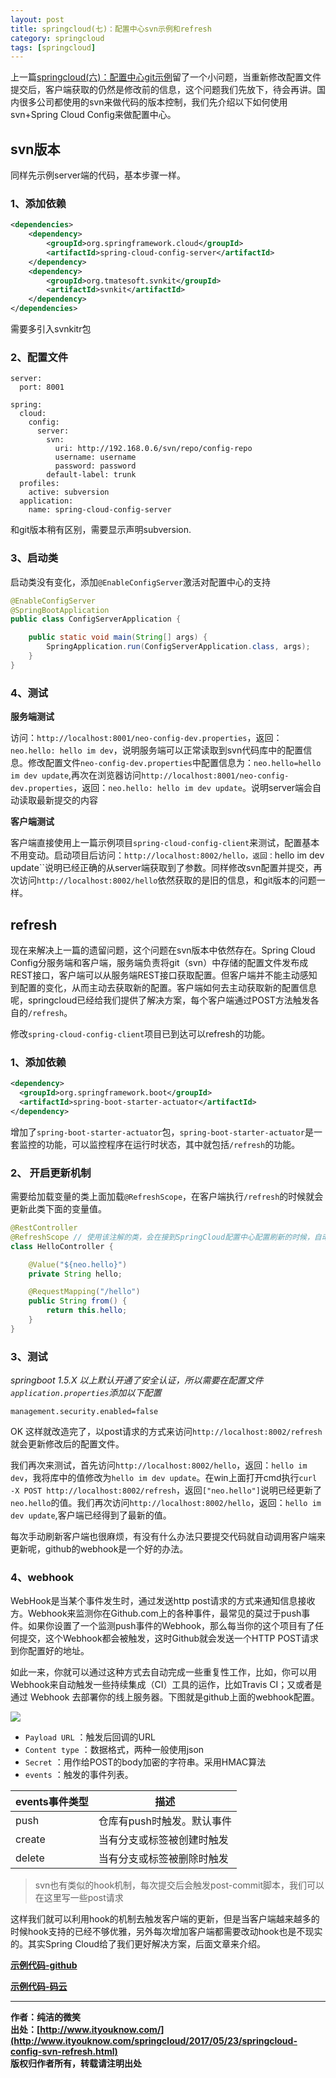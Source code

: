 ```yaml
---
layout: post
title: springcloud(七)：配置中心svn示例和refresh
category: springcloud
tags: [springcloud]
---
```



上一篇[springcloud(六)：配置中心git示例](http://www.ityouknow.com/springcloud/2017/05/22/springcloud-config-git.html)留了一个小问题，当重新修改配置文件提交后，客户端获取的仍然是修改前的信息，这个问题我们先放下，待会再讲。国内很多公司都使用的svn来做代码的版本控制，我们先介绍以下如何使用svn+Spring Cloud Config来做配置中心。


## svn版本

同样先示例server端的代码，基本步骤一样。

### 1、添加依赖

``` xml
<dependencies>
	<dependency>
		<groupId>org.springframework.cloud</groupId>
		<artifactId>spring-cloud-config-server</artifactId>
	</dependency>
	<dependency>
		<groupId>org.tmatesoft.svnkit</groupId>
		<artifactId>svnkit</artifactId>
	</dependency>
</dependencies>
```

需要多引入svnkitr包

### 2、配置文件

``` properties
server:
  port: 8001

spring:
  cloud:
    config:
      server:
        svn:
          uri: http://192.168.0.6/svn/repo/config-repo
          username: username
          password: password
        default-label: trunk
  profiles:
    active: subversion
  application:
    name: spring-cloud-config-server
```

和git版本稍有区别，需要显示声明subversion.

### 3、启动类

启动类没有变化，添加```@EnableConfigServer```激活对配置中心的支持

``` java
@EnableConfigServer
@SpringBootApplication
public class ConfigServerApplication {

	public static void main(String[] args) {
		SpringApplication.run(ConfigServerApplication.class, args);
	}
}
```

### 4、测试

**服务端测试**

访问：```http://localhost:8001/neo-config-dev.properties```，返回：```neo.hello: hello im dev```，说明服务端可以正常读取到svn代码库中的配置信息。修改配置文件```neo-config-dev.properties```中配置信息为：```neo.hello=hello im dev update```,再次在浏览器访问```http://localhost:8001/neo-config-dev.properties```，返回：```neo.hello: hello im dev update```。说明server端会自动读取最新提交的内容


**客户端测试**

客户端直接使用上一篇示例项目```spring-cloud-config-client```来测试，配置基本不用变动。启动项目后访问：```http://localhost:8002/hello，返回：```hello im dev update``说明已经正确的从server端获取到了参数。同样修改svn配置并提交，再次访问```http://localhost:8002/hello```依然获取的是旧的信息，和git版本的问题一样。


## refresh

现在来解决上一篇的遗留问题，这个问题在svn版本中依然存在。Spring Cloud Config分服务端和客户端，服务端负责将git（svn）中存储的配置文件发布成REST接口，客户端可以从服务端REST接口获取配置。但客户端并不能主动感知到配置的变化，从而主动去获取新的配置。客户端如何去主动获取新的配置信息呢，springcloud已经给我们提供了解决方案，每个客户端通过POST方法触发各自的```/refresh```。

修改```spring-cloud-config-client```项目已到达可以refresh的功能。

### 1、添加依赖

``` xml
<dependency>
  <groupId>org.springframework.boot</groupId>
  <artifactId>spring-boot-starter-actuator</artifactId>
</dependency>
```

增加了```spring-boot-starter-actuator```包，```spring-boot-starter-actuator```是一套监控的功能，可以监控程序在运行时状态，其中就包括```/refresh```的功能。


### 2、 开启更新机制

需要给加载变量的类上面加载```@RefreshScope```，在客户端执行```/refresh```的时候就会更新此类下面的变量值。

``` java
@RestController
@RefreshScope // 使用该注解的类，会在接到SpringCloud配置中心配置刷新的时候，自动将新的配置更新到该类对应的字段中。
class HelloController {

    @Value("${neo.hello}")
    private String hello;

    @RequestMapping("/hello")
    public String from() {
        return this.hello;
    }
}
```


### 3、测试

*springboot 1.5.X 以上默认开通了安全认证，所以需要在配置文件```application.properties```添加以下配置*

``` properties
management.security.enabled=false
```

OK 这样就改造完了，以post请求的方式来访问```http://localhost:8002/refresh``` 就会更新修改后的配置文件。

我们再次来测试，首先访问```http://localhost:8002/hello```，返回：```hello im dev```，我将库中的值修改为```hello im dev update```。在win上面打开cmd执行```curl -X POST http://localhost:8002/refresh```，返回```["neo.hello"]```说明已经更新了```neo.hello```的值。我们再次访问```http://localhost:8002/hello```，返回：```hello im dev update```,客户端已经得到了最新的值。

每次手动刷新客户端也很麻烦，有没有什么办法只要提交代码就自动调用客户端来更新呢，github的webhook是一个好的办法。


### 4、webhook 

WebHook是当某个事件发生时，通过发送http post请求的方式来通知信息接收方。Webhook来监测你在Github.com上的各种事件，最常见的莫过于push事件。如果你设置了一个监测push事件的Webhook，那么每当你的这个项目有了任何提交，这个Webhook都会被触发，这时Github就会发送一个HTTP POST请求到你配置好的地址。

如此一来，你就可以通过这种方式去自动完成一些重复性工作，比如，你可以用Webhook来自动触发一些持续集成（CI）工具的运作，比如Travis CI；又或者是通过 Webhook 去部署你的线上服务器。下图就是github上面的webhook配置。

 
![](http://www.itmind.net/assets/images/2017/springcloud/webhook.jpg)


- ```Payload URL``` ：触发后回调的URL  
- ```Content type``` ：数据格式，两种一般使用json  
- ```Secret``` ：用作给POST的body加密的字符串。采用HMAC算法  
- ```events``` ：触发的事件列表。

events事件类型 | 描述|
---     |---       
push  | 仓库有push时触发。默认事件
create  | 当有分支或标签被创建时触发
delete | 当有分支或标签被删除时触发


>  svn也有类似的hook机制，每次提交后会触发post-commit脚本，我们可以在这里写一些post请求

这样我们就可以利用hook的机制去触发客户端的更新，但是当客户端越来越多的时候hook支持的已经不够优雅，另外每次增加客户端都需要改动hook也是不现实的。其实Spring Cloud给了我们更好解决方案，后面文章来介绍。

**[示例代码-github](https://github.com/ityouknow/spring-cloud-examples)**

**[示例代码-码云](https://gitee.com/ityouknow/spring-cloud-examples)**

-------------
**作者：纯洁的微笑**  
**出处：[http://www.ityouknow.com/](http://www.ityouknow.com/springcloud/2017/05/23/springcloud-config-svn-refresh.html)**      
**版权归作者所有，转载请注明出处** 
